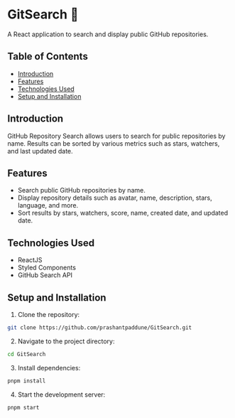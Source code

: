 # GitSearch 🔎

A React application to search and display public GitHub repositories.

## Table of Contents

- [Introduction](#introduction)
- [Features](#features)
- [Technologies Used](#technologies-used)
- [Setup and Installation](#setup-and-installation)

## Introduction

GitHub Repository Search allows users to search for public repositories by name. Results can be sorted by various metrics such as stars, watchers, and last updated date.

## Features

- Search public GitHub repositories by name.
- Display repository details such as avatar, name, description, stars, language, and more.
- Sort results by stars, watchers, score, name, created date, and updated date.

## Technologies Used

- ReactJS
- Styled Components
- GitHub Search API

## Setup and Installation

1. Clone the repository:
    
```sh
git clone https://github.com/prashantpaddune/GitSearch.git
```

2. Navigate to the project directory:
```sh   
cd GitSearch
```

3. Install dependencies:
```sh 
pnpm install
```

4. Start the development server:
```sh 
pnpm start
```